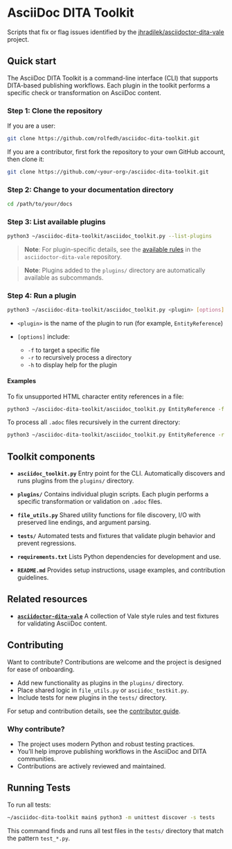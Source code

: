 # AsciiDoc DITA Toolkit

Scripts that fix or flag issues identified by the [jhradilek/asciidoctor-dita-vale](https://github.com/jhradilek/asciidoctor-dita-vale) project.

## Quick start

The AsciiDoc DITA Toolkit is a command-line interface (CLI) that supports DITA-based publishing workflows. Each plugin in the toolkit performs a specific check or transformation on AsciiDoc content.

### Step 1: Clone the repository

If you are a user:

```sh
git clone https://github.com/rolfedh/asciidoc-dita-toolkit.git
````

If you are a contributor, first fork the repository to your own GitHub account, then clone it:

```sh
git clone https://github.com/<your-org>/asciidoc-dita-toolkit.git
```

### Step 2: Change to your documentation directory

```sh
cd /path/to/your/docs
```

### Step 3: List available plugins

```sh
python3 ~/asciidoc-dita-toolkit/asciidoc_toolkit.py --list-plugins
```

> **Note**: For plugin-specific details, see the [available rules](https://github.com/jhradilek/asciidoctor-dita-vale?tab=readme-ov-file#available-rules) in the `asciidoctor-dita-vale` repository.

> **Note**: Plugins added to the `plugins/` directory are automatically available as subcommands.

### Step 4: Run a plugin

```sh
python3 ~/asciidoc-dita-toolkit/asciidoc_toolkit.py <plugin> [options]
```

* `<plugin>` is the name of the plugin to run (for example, `EntityReference`)
* `[options]` include:

  * `-f` to target a specific file
  * `-r` to recursively process a directory
  * `-h` to display help for the plugin

#### Examples

To fix unsupported HTML character entity references in a file:

```sh
python3 ~/asciidoc-dita-toolkit/asciidoc_toolkit.py EntityReference -f path/to/file.adoc
```

To process all `.adoc` files recursively in the current directory:

```sh
python3 ~/asciidoc-dita-toolkit/asciidoc_toolkit.py EntityReference -r
```

## Toolkit components

* **`asciidoc_toolkit.py`**
  Entry point for the CLI. Automatically discovers and runs plugins from the `plugins/` directory.

* **`plugins/`**
  Contains individual plugin scripts. Each plugin performs a specific transformation or validation on `.adoc` files.

* **`file_utils.py`**
  Shared utility functions for file discovery, I/O with preserved line endings, and argument parsing.

* **`tests/`**
  Automated tests and fixtures that validate plugin behavior and prevent regressions.

* **`requirements.txt`**
  Lists Python dependencies for development and use.

* **`README.md`**
  Provides setup instructions, usage examples, and contribution guidelines.

## Related resources

* **[`asciidoctor-dita-vale`](https://github.com/jhradilek/asciidoctor-dita-vale)**
  A collection of Vale style rules and test fixtures for validating AsciiDoc content.

## Contributing

Want to contribute? Contributions are welcome and the project is designed for ease of onboarding.

* Add new functionality as plugins in the `plugins/` directory.
* Place shared logic in `file_utils.py` or `asciidoc_testkit.py`.
* Include tests for new plugins in the `tests/` directory.

For setup and contribution details, see the [contributor guide](docs/CONTRIBUTING.md).

### Why contribute?

* The project uses modern Python and robust testing practices.
* You’ll help improve publishing workflows in the AsciiDoc and DITA communities.
* Contributions are actively reviewed and maintained.

## Running Tests

To run all tests:

```sh
~/asciidoc-dita-toolkit main$ python3 -m unittest discover -s tests
```

This command finds and runs all test files in the `tests/` directory that match the pattern `test_*.py`.